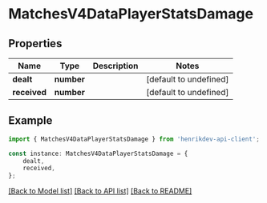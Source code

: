 # MatchesV4DataPlayerStatsDamage


## Properties

Name | Type | Description | Notes
------------ | ------------- | ------------- | -------------
**dealt** | **number** |  | [default to undefined]
**received** | **number** |  | [default to undefined]

## Example

```typescript
import { MatchesV4DataPlayerStatsDamage } from 'henrikdev-api-client';

const instance: MatchesV4DataPlayerStatsDamage = {
    dealt,
    received,
};
```

[[Back to Model list]](../README.md#documentation-for-models) [[Back to API list]](../README.md#documentation-for-api-endpoints) [[Back to README]](../README.md)
